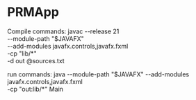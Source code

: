 # PRMApp

Compile commands:
 javac --release 21 \
  --module-path "$JAVAFX" \
  --add-modules javafx.controls,javafx.fxml \
  -cp "lib/*" \
  -d out @sources.txt

run commands:
java --module-path "$JAVAFX" --add-modules javafx.controls,javafx.fxml \
  -cp "out:lib/*" Main
  